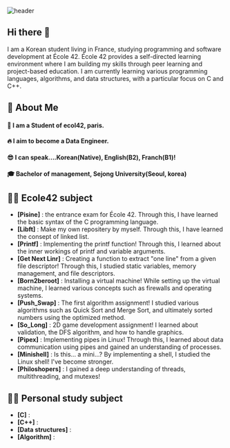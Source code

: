 <div>
  
![header](https://capsule-render.vercel.app/api?type=waving&color=gradient&height=300&section=header&text=Welcome%20to%20my%20git%20%F0%9F%A4%97)
## Hi there 👋
</div>
I am a Korean student living in France, studying programming and software development at École 42. École 42 provides a self-directed learning environment where I am building my skills through peer learning and project-based education. I am currently learning various programming languages, algorithms, and data structures, with a particular focus on C and C++.

<div>
  <!--Body-->
  
  ## 👀 About Me
  #### :raising_hand: I am a Student of ecol42, paris.<br/>
  #### :fire: I aim to become a Data Engineer.<br/>
  #### :sunglasses: I can speak....Korean(Native), English(B2), Franch(B1)!
  #### :mortar_board: Bachelor of management, Sejong University(Seoul, korea)<br/>


## 🧑‍💻 Ecole42 subject
- **[Pisine]** : the entrance exam for École 42. Through this, I have learned the basic syntax of the C programming language.
- **[Libft]** : Make my own repositery by myself. Through this, I have learned the consept of linked list.
- **[Printf]** : Implementing the printf function! Through this, I learned about the inner workings of printf and variable arguments.
- **[Get Next Linr]** : Creating a function to extract "one line" from a given file descriptor! Through this, I studied static variables, memory management, and file descriptors.
- **[Born2beroot]** : Installing a virtual machine! While setting up the virtual machine, I learned various concepts such as firewalls and operating systems.
- **[Push_Swap]** : The first algorithm assignment! I studied various algorithms such as Quick Sort and Merge Sort, and ultimately sorted numbers using the optimized method.
- **[So_Long]** : 2D game development assignment! I learned about validation, the DFS algorithm, and how to handle graphics.
- **[Pipex]** : Implementing pipes in Linux! Through this, I learned about data communication using pipes and gained an understanding of processes.
- **[Minishell]** : Is this... a mini...? By implementing a shell, I studied the Linux shell! I've become stronger.
- **[Philoshopers]** : I gained a deep understanding of threads, multithreading, and mutexes!



## 🧑‍💻 Personal study subject
- **[C]** : 
- **[C++]** : 
- **[Data structures]** : 
- **[Algorithm]** :



<!--
**daeunki2/daeunki2** is a ✨ _special_ ✨ repository because its `README.md` (this file) appears on your GitHub profile.

Here are some ideas to get you started:

- 🔭 I’m currently working on ...
- 🌱 I’m currently learning ...
- 👯 I’m looking to collaborate on ...
- 🤔 I’m looking for help with ...
- 💬 Ask me about ...
- 📫 How to reach me: ...
- 😄 Pronouns: ...
- ⚡ Fun fact: ...
-->
